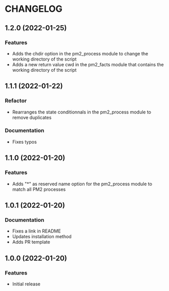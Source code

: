 # CHANGELOG

## 1.2.0 (2022-01-25)

### Features
- Adds the chdir option in the pm2_process module to change the working directory of the script
- Adds a new return value cwd in the pm2_facts module that contains the working directory of the script


## 1.1.1 (2022-01-22)

### Refactor
- Rearranges the state conditionnals in the pm2_process module to remove duplicates

### Documentation
- Fixes typos


## 1.1.0 (2022-01-20)

### Features
- Adds "*" as reserved name option for the pm2_process module to match all PM2 processes


## 1.0.1 (2022-01-20)

### Documentation
- Fixes a link in README
- Updates installation method
- Adds PR template


## 1.0.0 (2022-01-20)

### Features
- Initial release
